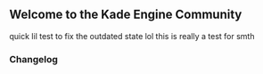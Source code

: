 ## Welcome to the Kade Engine Community
quick lil test to fix the outdated state lol
this is really a test for smth

### Changelog


